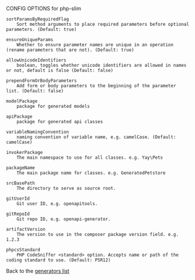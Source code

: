 
CONFIG OPTIONS for php-slim

	sortParamsByRequiredFlag
	    Sort method arguments to place required parameters before optional parameters. (Default: true)

	ensureUniqueParams
	    Whether to ensure parameter names are unique in an operation (rename parameters that are not). (Default: true)

	allowUnicodeIdentifiers
	    boolean, toggles whether unicode identifiers are allowed in names or not, default is false (Default: false)

	prependFormOrBodyParameters
	    Add form or body parameters to the beginning of the parameter list. (Default: false)

	modelPackage
	    package for generated models

	apiPackage
	    package for generated api classes

	variableNamingConvention
	    naming convention of variable name, e.g. camelCase. (Default: camelCase)

	invokerPackage
	    The main namespace to use for all classes. e.g. Yay\Pets

	packageName
	    The main package name for classes. e.g. GeneratedPetstore

	srcBasePath
	    The directory to serve as source root.

	gitUserId
	    Git user ID, e.g. openapitools.

	gitRepoId
	    Git repo ID, e.g. openapi-generator.

	artifactVersion
	    The version to use in the composer package version field. e.g. 1.2.3

	phpcsStandard
	    PHP CodeSniffer <standard> option. Accepts name or path of the coding standard to use. (Default: PSR12)

Back to the [generators list](README.md)
